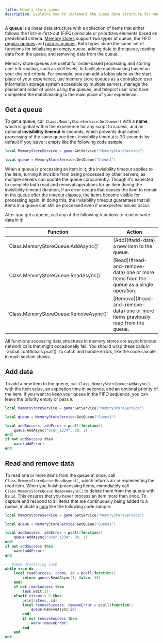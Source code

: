 ```yaml
---
title: Memory store queue
description: Explains how to implement the queue data structure for memory stores.
---
```


A **queue** is a linear data structure with a collection of items that either follows the first-in-first-out (FIFO) principle or prioritizes elements based on predefined criteria. [Memory stores](../../cloud-services/memory-stores/index.md) support two types of queue, the FIFO [regular queues](../../luau/queues.md#regular-queues) and [priority queues](../../luau/queues.md#priority-queues). Both types share the same set of functions for initializing an empty queue, adding data to the queue, reading data from the queue, and removing data from the queue.

Memory store queues are useful for order-based processing and storing user information, such as skill levels, to facilitate matchmaking based on your desired criteria. For example, you can add a lobby place as the start place of your experience, use memory store queues as a centralized user information storage system accessible by multiple servers, manage the placement order of users using the queues, and teleport user who have completed the matchmaking to the main place of your experience.

## Get a queue

To get a queue, call `Class.MemoryStoreService:GetQueue()` with a **name**, which is global within the experience for any script to access, and an optional **invisibility timeout** in seconds, which prevents duplicated processing of the same queue item. Invisibility timeout is 30 seconds by default if you leave it empty like the following code sample.

```lua title="Getting an Empty Queue"
local MemoryStoreService = game:GetService("MemoryStoreService")

local queue = MemoryStoreService:GetQueue("Queue1")
```

When a queue is processing an item in it, the invisibility timeout applies to the item, turning it invisible from being processed by other servers, as multiple servers can update the queue concurrently. Though it's expected to complete both read and removal operations for an item during the invisibility timeout duration, if an error occurs that causes the item to remain in the queue after the timeout elapses, the items become visible for processing again. In doing this, the invisibility timeout guarantees that all items in a queue can still be processed even if unexpected issues occur.

After you get a queue, call any of the following functions to read or write data in it:

<table>
<thead>
  <tr>
    <th>Function</th>
    <th>Action</th>
  </tr>
</thead>
<tbody>
  <tr>
    <td>`Class.MemoryStoreQueue:AddAsync()`</td>
    <td>[Add](#add-data) a new item to the queue.</td>
  </tr>
  <tr>
    <td>`Class.MemoryStoreQueue:ReadAsync()`</td>
    <td>[Read](#read-and-remove-data) one or more items from the queue as a single operation.</td>
  </tr>
  <tr>
    <td>`Class.MemoryStoreQueue:RemoveAsync()`</td>
    <td>[Remove](#read-and-remove-data) one or more items previously read from the queue.</td>
  </tr>
</tbody>
</table>

<Alert severity="warning">
All functions accessing data structures in memory stores are asynchronous network calls that might occasionally fail. You should wrap these calls in `Global.LuaGlobals.pcall()` to catch and handle errors, like the code sample in each section shows.
</Alert>

## Add data

To add a new item to the queue, call `Class.MemoryStoreQueue:AddAsync()` with the item value, an expiration time in seconds, and an optional priority of the item. If you want to keep your queue in the FIFO sequence, you can leave the priority empty or pass `0`.

```lua title="Adding Data to a Queue"
local MemoryStoreService = game:GetService("MemoryStoreService")

local queue = MemoryStoreService:GetQueue("Queue1")

local addSuccess, addError = pcall(function()
	queue:AddAsync("User_1234", 30, 1)
end)
if not addSuccess then
	warn(addError)
end
```

## Read and remove data

To read one or more items from the queue at once, call `Class.MemoryStoreQueue:ReadAsync()`, which returns an `id` representing the read item. When you finish processing items, immediately call `Class.MemoryStoreQueue:RemoveAsync()` to delete them from the queue with its `id`. This ensures that you never process an item more than once. To capture and respond to all items that are continuously being added to a queue, include a [loop](../../luau/control-structures.md) like the following code sample:

```lua title="Reading and Removing Data from Queue with Loop"
local MemoryStoreService = game:GetService("MemoryStoreService")

local queue = MemoryStoreService:GetQueue("Queue1")

local addSuccess, addError = pcall(function()
	queue:AddAsync("User_1234", 30, 1)
end)
if not addSuccess then
	warn(addError)
end

-- Queue processing loop
while true do
	local readSuccess, items, id = pcall(function()
		return queue:ReadAsync(1, false, 30)
	end)
	if not readSuccess then
		task.wait(1)
	elseif #items > 0 then
		print(items, id)
		local removeSuccess, removeError = pcall(function()
			queue:RemoveAsync(id)
		end)
		if not removeSuccess then
			warn(removeError)
		end
	end
end
```
